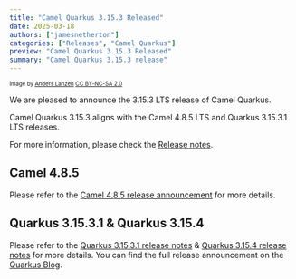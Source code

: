 ```yaml
---
title: "Camel Quarkus 3.15.3 Released"
date: 2025-03-18
authors: ["jamesnetherton"]
categories: ["Releases", "Camel Quarkus"]
preview: "Camel Quarkus 3.15.3 Released"
summary: "Camel Quarkus 3.15.3 release"
---
```


<sub><sup>Image by <a href="https://www.flickr.com/photos/lanzen/5984113332">Anders Lanzen</a> <a href="https://creativecommons.org/licenses/by-nc-sa/2.0">CC BY-NC-SA 2.0</a></sup></sub>

We are pleased to announce the 3.15.3 LTS release of Camel Quarkus.

Camel Quarkus 3.15.3 aligns with the Camel 4.8.5 LTS and Quarkus 3.15.3.1 LTS releases.

For more information, please check the [Release notes](/releases/q-3.15.3/).

## Camel 4.8.5

Please refer to the [Camel 4.8.5 release announcement](/blog/2025/03/RELEASE-4.8.5/) for more details.

## Quarkus 3.15.3.1 & Quarkus 3.15.4

Please refer to the [Quarkus 3.15.3.1 release notes](https://github.com/quarkusio/quarkus/releases/tag/3.15.3.1) & [Quarkus 3.15.4 release notes](https://github.com/quarkusio/quarkus/releases/tag/3.15.4) for more details.
You can find the full release announcement on the [Quarkus Blog](https://quarkus.io/blog/tag/release/).
